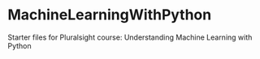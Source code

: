 # MachineLearningWithPython
Starter files for Pluralsight course: Understanding Machine Learning with Python
